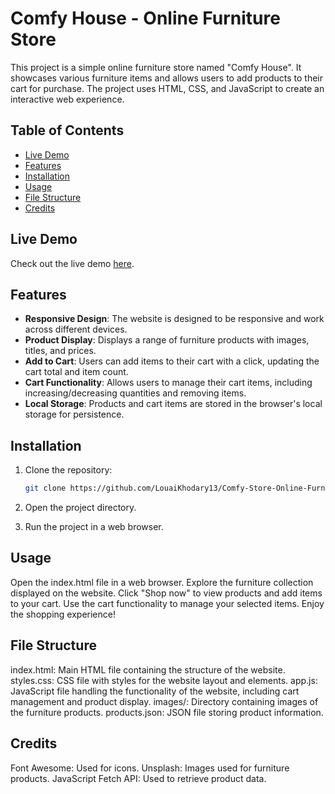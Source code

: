 # Comfy House - Online Furniture Store

This project is a simple online furniture store named "Comfy House". It showcases various furniture items and allows users to add products to their cart for purchase. The project uses HTML, CSS, and JavaScript to create an interactive web experience.

## Table of Contents

- [Live Demo](#live-demo)
- [Features](#features)
- [Installation](#installation)
- [Usage](#usage)
- [File Structure](#file-structure)
- [Credits](#credits)

## Live Demo

Check out the live demo [here](https://comfy-house-store.netlify.app/).

## Features

- **Responsive Design**: The website is designed to be responsive and work across different devices.
- **Product Display**: Displays a range of furniture products with images, titles, and prices.
- **Add to Cart**: Users can add items to their cart with a click, updating the cart total and item count.
- **Cart Functionality**: Allows users to manage their cart items, including increasing/decreasing quantities and removing items.
- **Local Storage**: Products and cart items are stored in the browser's local storage for persistence.

## Installation

1. Clone the repository:

   ```bash
   git clone https://github.com/LouaiKhodary13/Comfy-Store-Online-Furniture.git
   ```

2. Open the project directory.

3. Run the project in a web browser.

## Usage

Open the index.html file in a web browser.
Explore the furniture collection displayed on the website.
Click "Shop now" to view products and add items to your cart.
Use the cart functionality to manage your selected items.
Enjoy the shopping experience!

## File Structure

index.html: Main HTML file containing the structure of the website.
styles.css: CSS file with styles for the website layout and elements.
app.js: JavaScript file handling the functionality of the website, including cart management and product display.
images/: Directory containing images of the furniture products.
products.json: JSON file storing product information.

## Credits

Font Awesome: Used for icons.
Unsplash: Images used for furniture products.
JavaScript Fetch API: Used to retrieve product data.
